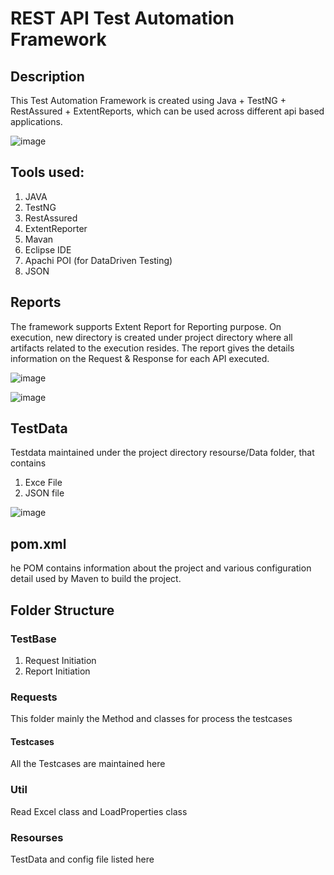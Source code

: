 # REST API Test Automation Framework

## Description

This Test Automation Framework is created using Java + TestNG + RestAssured + ExtentReports, which can be used across different api based applications.

![image](https://user-images.githubusercontent.com/88130729/231573331-998e8526-5320-42d1-92d2-60de39b933ba.png)

## Tools used:

1. JAVA
2. TestNG
3. RestAssured
4. ExtentReporter
5. Mavan
6. Eclipse IDE
7. Apachi POI (for DataDriven Testing)
8. JSON

## Reports
The framework supports Extent Report for Reporting purpose. On execution, new directory is created under project directory where all artifacts related to the execution resides. The report gives the details information on the Request & Response for each API executed. 

![image](https://user-images.githubusercontent.com/88130729/231572613-8dfe0243-9c39-47bd-a69f-c7b5ef561a03.png)

![image](https://user-images.githubusercontent.com/88130729/231572750-d47bd1f9-74c4-4e45-9578-b474b70b7bbe.png)

## TestData
Testdata maintained under the project directory resourse/Data folder, that contains
1. Exce File
2. JSON file

![image](https://user-images.githubusercontent.com/88130729/231574601-8d7af3aa-6c7d-4054-9928-824b1fae6aca.png)

## pom.xml
he POM contains information about the project and various configuration detail used by Maven to build the project.

## Folder Structure 
### TestBase 
1. Request Initiation 
2. Report Initiation  
### Requests 
This folder mainly the Method and classes for process the testcases
#### Testcases
All the Testcases are maintained here
### Util
Read Excel class and LoadProperties class 
### Resourses 
TestData and config file listed here





